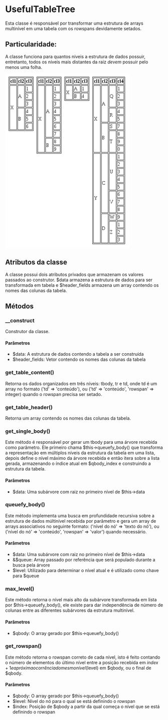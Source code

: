 # UsefulTableTree
Esta classe é responsável por transformar uma estrutura de arrays multinível
em uma tabela com os rowspans devidamente setados.

## Particularidade:
A classe funciona para quantos níveis a estrutura de dados possuir, entretanto,
todos os níveis mais distantes da raiz *devem* possuir pelo menos uma folha.

![Alt Testes](images/testes.png "Alguns testes variando quantidade de elementos e altura da árvore")

## Atributos da classe
A classe possui dois atributos privados que armazenam os valores passados ao construtor.
$data armazena a estrutura de dados para ser transformada em tabela e $header\_fields
armazena um array contendo os nomes das colunas da tabela.


## Métodos
### __construct
Construtor da classe.

#### Parâmetros
* $data: A estrutura de dados contendo a tabela a ser construída
* $header\_fields: Vetor contendo os nomes das colunas da tabela


### get\_table\_content()
Retorna os dados organizados em três níveis: tbody, tr e td, onde td é um array
no formato ('td' => 'conteúdo'), ou ('td' => 'conteúdo', 'rowspan' => integer)
quando o rowspan precisa ser setado.


### get\_table\_header()
Retorna um array contendo os nomes das colunas da tabela.


### get\_single\_body()
Este método é responsável por gerar um tbody para uma árvore recebida como parâmetro.
Ele primeiro chama $this->queuefy\_body() que transforma a representação em múltiplos
níveis da estrutura da tabela em uma lista, depois define o nível máximo da árvore
recebida e então itera sobre a lista gerada, armazenando o índice atual em $qbody\_index
e construindo a estrutura da tabela.

#### Parâmetros
* $data: Uma subárvore com raiz no primeiro nível de $this->data


### queuefy\_body()
Este método implementa uma busca em profundidade recursiva sobre a estrutura
de dados múltinível recebida por parâmetro e gera um array de arrays associativos
no seguinte formato: ('nível do nó' => 'texto do nó'), ou ('nível do nó' => 'conteúdo', 'rowspan' => 'valor')
quando necessário.

#### Parâmetros
* $data: Uma subárvore com raiz no primeiro nível de $this->data
* &$queue: Array passado por referência que será populado durante a busca pela árvore
* $level: Utilizado para determinar o nível atual e é utilizado como chave para $queue


### max\_level()
Este método retorna o nível mais alto da subárvore transformada em lista por $this->queuefy\_body(),
ele existe para dar independência de número de colunas entre as diferentes subárvores da estrutura
multinível.

#### Parâmetros
* $qbody: O array gerado por $this->queuefy\_body()



### get\_rowspan()
Este método retorna o rowspan correto de cada nível, isto é feito contando o número de
elementos do último nível entre a posição recebida em $index + 1 e a próxima ocorrência
do mesmo nível ($level) em $qbody, ou o final de $qbody.

#### Parâmetros 
* $qbody: O array gerado por $this->queuefy\_body()
* $level: Nível do nó para o qual se está definindo o rowspan
* $index: Posição de $qbody a partir da qual começa o nível que se está definindo o rowspan

